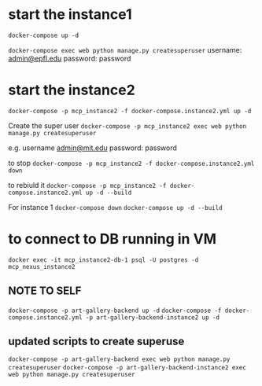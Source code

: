 # start the instance1

`docker-compose up -d`

`docker-compose exec web python manage.py createsuperuser`
username: admin@epfl.edu
password: password

# start the instance2

`docker-compose -p mcp_instance2 -f docker-compose.instance2.yml up -d`

Create the super user
`docker-compose -p mcp_instance2 exec web python manage.py createsuperuser`

e.g.
username admin@mit.edu
password: password

to stop
`docker-compose -p mcp_instance2 -f docker-compose.instance2.yml down`

to rebiuld it
`docker-compose -p mcp_instance2 -f docker-compose.instance2.yml up -d --build`

For instance 1
`docker-compose down`
`docker-compose up -d --build`

# to connect to DB running in VM

`docker exec -it mcp_instance2-db-1 psql -U postgres -d mcp_nexus_instance2`

## NOTE TO SELF

`docker-compose -p art-gallery-backend up -d`
`docker-compose -f docker-compose.instance2.yml -p art-gallery-backend-instance2 up -d`

## updated scripts to create superuse

`docker-compose -p art-gallery-backend exec web python manage.py createsuperuser`
`docker-compose -p art-gallery-backend-instance2 exec web python manage.py createsuperuser`
